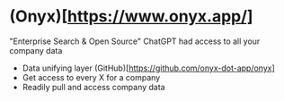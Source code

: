# (Onyx)[https://www.onyx.app/]
"Enterprise Search & Open Source"
ChatGPT had access to all your company data
- Data unifying layer
(GitHub)[https://github.com/onyx-dot-app/onyx]
- Get access to every X for a company
- Readily pull and access company data
